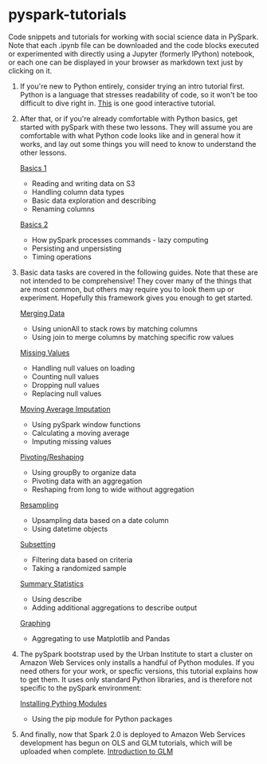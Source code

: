 # pyspark-tutorials
Code snippets and tutorials for working with social science data in PySpark.
Note that each .ipynb file can be downloaded and the code blocks executed or
experimented with directly using a Jupyter (formerly IPython) notebook, or
each one can be displayed in your browser as markdown text just by clicking on
it.

1. If you're new to Python entirely, consider trying an intro tutorial first. 
Python is a language that stresses readability of code, so it won't be too
difficult to dive right in.  [This](http://www.learnpython.org/en/Hello%2C_World%21 "Interactive Python Tutorial") is one good interactive tutorial.


2. After that, or if you're already comfortable with Python basics, get started
with pySpark with these two lessons.  They will assume you are comfortable with 
what Python code looks like and in general how it works, and lay out some things 
you will need to know to understand the other lessons.

   [Basics 1](/01_pyspark-basics-1.ipynb)
      * Reading and writing data on S3
      * Handling column data types
      * Basic data exploration and describing
      * Renaming columns
      
   [Basics 2](/02_pyspark-basics-2.ipynb)
      * How pySpark processes commands - lazy computing
      * Persisting and unpersisting
      * Timing operations

3. Basic data tasks are covered in the following guides.  Note that these are not
intended to be comprehensive!  They cover many of the things that are most
common, but others may require you to look them up or experiment.  Hopefully this 
framework gives you enough to get started.

   [Merging Data](/03_merging.ipynb)
      * Using unionAll to stack rows by matching columns
      * Using join to merge columns by matching specific row values
      
   [Missing Values](/04_missing-data.ipynb)
      * Handling null values on loading
      * Counting null values
      * Dropping null values
      * Replacing null values
      
   [Moving Average Imputation](/05_moving-average-imputation.ipynb)
      * Using pySpark window functions
      * Calculating a moving average
      * Imputing missing values
   
   [Pivoting/Reshaping](/06_pivoting.ipynb)
      * Using groupBy to organize data
      * Pivoting data with an aggregation
      * Reshaping from long to wide without aggregation
   
   [Resampling](/07_resampling.ipynb)
      * Upsampling data based on a date column
      * Using datetime objects      
   
   [Subsetting](/08_subsetting.ipynb)
      * Filtering data based on criteria
      * Taking a randomized sample
   
   [Summary Statistics](/09_summary-statistics.ipynb)
      * Using describe
      * Adding additional aggregations to describe output
   
   [Graphing](/10_graphing.ipynb)
      * Aggregating to use Matplotlib and Pandas
   
4. The pySpark bootstrap used by the Urban Institute to start a cluster on Amazon
Web Services only installs a handful of Python modules.  If you need others for your
work, or specfic versions, this tutorial explains how to get them.  It uses only 
standard Python libraries, and is therefore not specific to the pySpark environment:

   [Installing Pything Modules](/11_installing-python-modules.ipynb)
      * Using the pip module for Python packages

5. And finally, now that Spark 2.0 is deployed to Amazon Web Services development has
begun on OLS and GLM tutorials, which will be uploaded when complete.
   [Introduction to GLM](/12_GLM.ipynb)
